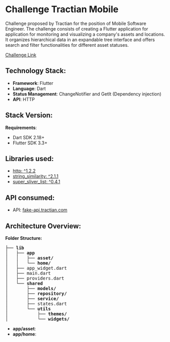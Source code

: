 # Challenge Tractian Mobile
Challenge proposed by Tractian for the position of Mobile Software Engineer. The challenge consists of creating a Flutter application for application for monitoring and visualizing a company's assets and locations. It organizes hierarchical data in an expandable tree interface and offers search and filter functionalities for different asset statuses.

[Challenge Link](https://github.com/tractian/challenges/blob/main/mobile/README.md)


## Technology Stack:
- **Framework**: Flutter
- **Language**: Dart
- **Status Management**: ChangeNotifier and GetIt (Dependency injection)
- **API**: HTTP

## Stack Version:
**Requirements**:
- Dart SDK 2.18+
- Flutter SDK 3.3+

## Libraries used:
- [http: ^1.2.2](https://pub.dev/packages/http) 
- [string_similarity: ^2.1.1](https://pub.dev/packages/string_similarity)
- [super_sliver_list: ^0.4.1](https://pub.dev/packages/super_sliver_list)

## API consumed:
- API: [fake-api.tractian.com](fake-api.tractian.com)

## Architecture Overview:
**Folder Structure:**
  <pre>├── <b>lib</b>
│   ├── <b>app</b>
│   │   ├── <b>asset/</b>
│   │   └── <b>home/</b>
│   ├── app_widget.dart
│   ├── main.dart
│   ├── providers.dart
│   └── <b>shared</b>
│       ├── <b>models/</b>
│       ├── <b>repository/</b>
│       ├── <b>service/</b>
│       ├── states.dart
│       └── <b>utils</b>
│           ├── <b>themes/</b>
│           └── <b>widgets/</b></pre>

- **app/asset**: 
- **app/home**: